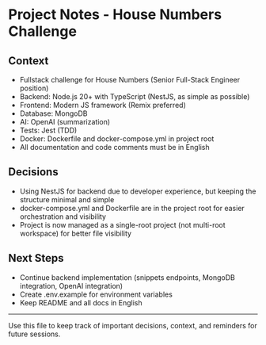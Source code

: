 # Project Notes - House Numbers Challenge

## Context

- Fullstack challenge for House Numbers (Senior Full-Stack Engineer position)
- Backend: Node.js 20+ with TypeScript (NestJS, as simple as possible)
- Frontend: Modern JS framework (Remix preferred)
- Database: MongoDB
- AI: OpenAI (summarization)
- Tests: Jest (TDD)
- Docker: Dockerfile and docker-compose.yml in project root
- All documentation and code comments must be in English

## Decisions

- Using NestJS for backend due to developer experience, but keeping the structure minimal and simple
- docker-compose.yml and Dockerfile are in the project root for easier orchestration and visibility
- Project is now managed as a single-root project (not multi-root workspace) for better file visibility

## Next Steps

- Continue backend implementation (snippets endpoints, MongoDB integration, OpenAI integration)
- Create .env.example for environment variables
- Keep README and all docs in English

---

Use this file to keep track of important decisions, context, and reminders for future sessions.
